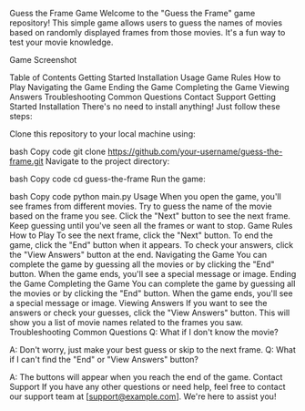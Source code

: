 Guess the Frame Game
Welcome to the "Guess the Frame" game repository! This simple game allows users to guess the names of movies based on randomly displayed frames from those movies. It's a fun way to test your movie knowledge.

Game Screenshot

Table of Contents
Getting Started
Installation
Usage
Game Rules
How to Play
Navigating the Game
Ending the Game
Completing the Game
Viewing Answers
Troubleshooting
Common Questions
Contact Support
Getting Started
Installation
There's no need to install anything! Just follow these steps:

Clone this repository to your local machine using:

bash
Copy code
git clone https://github.com/your-username/guess-the-frame.git
Navigate to the project directory:

bash
Copy code
cd guess-the-frame
Run the game:

bash
Copy code
python main.py
Usage
When you open the game, you'll see frames from different movies.
Try to guess the name of the movie based on the frame you see.
Click the "Next" button to see the next frame.
Keep guessing until you've seen all the frames or want to stop.
Game Rules
How to Play
To see the next frame, click the "Next" button.
To end the game, click the "End" button when it appears.
To check your answers, click the "View Answers" button at the end.
Navigating the Game
You can complete the game by guessing all the movies or by clicking the "End" button.
When the game ends, you'll see a special message or image.
Ending the Game
Completing the Game
You can complete the game by guessing all the movies or by clicking the "End" button.
When the game ends, you'll see a special message or image.
Viewing Answers
If you want to see the answers or check your guesses, click the "View Answers" button.
This will show you a list of movie names related to the frames you saw.
Troubleshooting
Common Questions
Q: What if I don't know the movie?

A: Don't worry, just make your best guess or skip to the next frame.
Q: What if I can't find the "End" or "View Answers" button?

A: The buttons will appear when you reach the end of the game.
Contact Support
If you have any other questions or need help, feel free to contact our support team at [support@example.com]. We're here to assist you!
